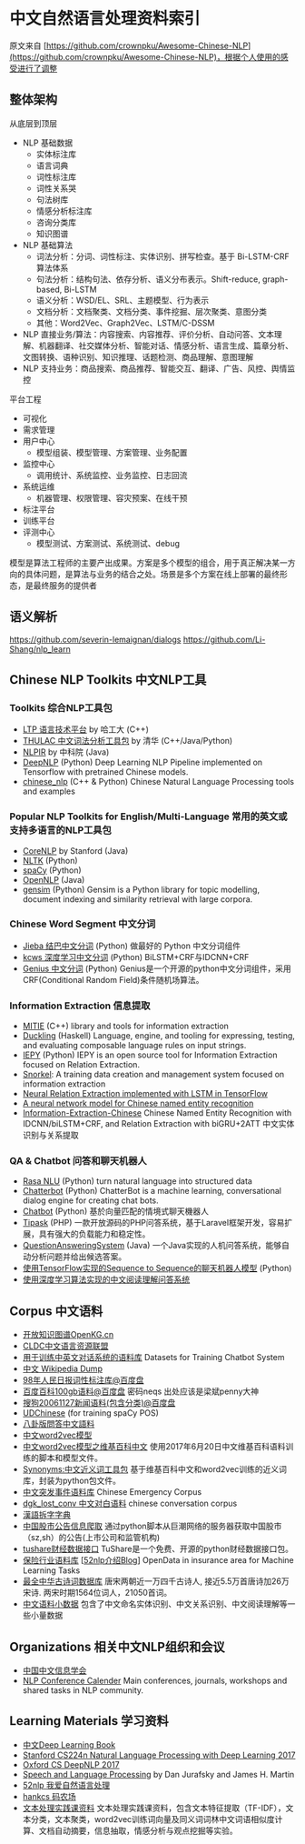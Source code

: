 # 中文自然语言处理资料索引

原文来自 [https://github.com/crownpku/Awesome-Chinese-NLP](https://github.com/crownpku/Awesome-Chinese-NLP)，根据个人使用的感受进行了调整

## 整体架构

从底层到顶层

+ NLP 基础数据
    + 实体标注库
    + 语言词典
    + 词性标注库
    + 词性关系哭
    + 句法树库
    + 情感分析标注库
    + 咨询分类库
    + 知识图谱
+ NLP 基础算法
    + 词法分析：分词、词性标注、实体识别、拼写检查。基于 Bi-LSTM-CRF 算法体系
    + 句法分析：结构句法、依存分析、语义分布表示。Shift-reduce, graph-based, Bi-LSTM
    + 语义分析：WSD/EL、SRL、主题模型、行为表示
    + 文档分析：文档聚类、文档分类、事件挖掘、层次聚类、意图分类
    + 其他：Word2Vec、Graph2Vec、LSTM/C-DSSM
+ NLP 直接业务/算法：内容搜索、内容推荐、评价分析、自动问答、文本理解、机器翻译、社交媒体分析、智能对话、情感分析、语言生成、篇章分析、文图转换、语种识别、知识推理、话题检测、商品理解、意图理解
+ NLP 支持业务：商品搜索、商品推荐、智能交互、翻译、广告、风控、舆情监控

平台工程

+ 可视化
+ 需求管理
+ 用户中心
    + 模型组装、模型管理、方案管理、业务配置
+ 监控中心
    + 调用统计、系统监控、业务监控、日志回流
+ 系统运维
    + 机器管理、权限管理、容灾预案、在线干预
+ 标注平台
+ 训练平台
+ 评测中心
    + 模型测试、方案测试、系统测试、debug

模型是算法工程师的主要产出成果。方案是多个模型的组合，用于真正解决某一方向的具体问题，是算法与业务的结合之处。场景是多个方案在线上部署的最终形态，是最终服务的提供者

## 语义解析

https://github.com/severin-lemaignan/dialogs
https://github.com/Li-Shang/nlp_learn

## Chinese NLP Toolkits 中文NLP工具

### Toolkits 综合NLP工具包

+ [LTP 语言技术平台](https://github.com/HIT-SCIR/ltp) by 哈工大 (C++)
+ [THULAC 中文词法分析工具包](http://thulac.thunlp.org/) by 清华 (C++/Java/Python)
+ [NLPIR](https://github.com/NLPIR-team/NLPIR) by 中科院 (Java)
+ [DeepNLP](https://github.com/rockingdingo/deepnlp) (Python) Deep Learning NLP Pipeline implemented on Tensorflow with pretrained Chinese models.
+ [chinese_nlp](https://github.com/taozhijiang/chinese_nlp) (C++ & Python) Chinese Natural Language Processing tools and examples

### Popular NLP Toolkits for English/Multi-Language 常用的英文或支持多语言的NLP工具包

- [CoreNLP](https://github.com/stanfordnlp/CoreNLP) by Stanford (Java)
- [NLTK](http://www.nltk.org/) (Python)
- [spaCy](https://spacy.io/) (Python)
- [OpenNLP](https://opennlp.apache.org/) (Java)
- [gensim](https://github.com/RaRe-Technologies/gensim) (Python) Gensim is a Python library for topic modelling, document indexing and similarity retrieval with large corpora. 

### Chinese Word Segment 中文分词

- [Jieba 结巴中文分词](https://github.com/fxsjy/jieba) (Python) 做最好的 Python 中文分词组件
- [kcws 深度学习中文分词](https://github.com/koth/kcws) (Python) BiLSTM+CRF与IDCNN+CRF
- [Genius 中文分词](https://github.com/duanhongyi/genius) (Python) Genius是一个开源的python中文分词组件，采用 CRF(Conditional Random Field)条件随机场算法。

### Information Extraction 信息提取

- [MITIE](https://github.com/mit-nlp/MITIE) (C++) library and tools for information extraction
- [Duckling](https://github.com/facebookincubator/duckling) (Haskell) Language, engine, and tooling for expressing, testing, and evaluating composable language rules on input strings.
- [IEPY](https://github.com/machinalis/iepy) (Python)  IEPY is an open source tool for Information Extraction focused on Relation Extraction.
- [Snorkel](https://github.com/HazyResearch/snorkel): A training data creation and management system focused on information extraction 
- [Neural Relation Extraction implemented with LSTM in TensorFlow](https://github.com/thunlp/TensorFlow-NRE)
- [A neural network model for Chinese named entity recognition](https://github.com/zjy-ucas/ChineseNER)
- [Information-Extraction-Chinese](https://github.com/crownpku/Information-Extraction-Chinese) Chinese Named Entity Recognition with IDCNN/biLSTM+CRF, and Relation Extraction with biGRU+2ATT 中文实体识别与关系提取

### QA & Chatbot 问答和聊天机器人 

- [Rasa NLU](https://github.com/RasaHQ/rasa_nlu) (Python) turn natural language into structured data 
- [Chatterbot](https://github.com/gunthercox/ChatterBot) (Python) ChatterBot is a machine learning, conversational dialog engine for creating chat bots.
- [Chatbot](https://github.com/zake7749/Chatbot) (Python) 基於向量匹配的情境式聊天機器人
- [Tipask](https://github.com/sdfsky/tipask) (PHP) 一款开放源码的PHP问答系统，基于Laravel框架开发，容易扩展，具有强大的负载能力和稳定性。
- [QuestionAnsweringSystem](https://github.com/ysc/QuestionAnsweringSystem) (Java) 一个Java实现的人机问答系统，能够自动分析问题并给出候选答案。
- [使用TensorFlow实现的Sequence to Sequence的聊天机器人模型](https://github.com/qhduan/Seq2Seq_Chatbot_QA) (Python)
- [使用深度学习算法实现的中文阅读理解问答系统](https://github.com/S-H-Y-GitHub/QA)

## Corpus 中文语料

- [开放知识图谱OpenKG.cn](http://openkg.cn)
- [CLDC中文语言资源联盟](http://www.chineseldc.org/)
- [用于训练中英文对话系统的语料库](https://github.com/candlewill/Dialog_Corpus) Datasets for Training Chatbot System 
- [中文 Wikipedia Dump](https://dumps.wikimedia.org/zhwiki/)
- [98年人民日报词性标注库@百度盘](https://pan.baidu.com/s/1gd6mslt)
- [百度百科100gb语料@百度盘](http://pan.baidu.com/s/1i3wvfil) 密码neqs 出处应该是梁斌penny大神
- [搜狗20061127新闻语料(包含分类)@百度盘](https://pan.baidu.com/s/1bnhXX6Z)
- [UDChinese](https://github.com/UniversalDependencies/UD_Chinese) (for training spaCy POS)
- [八卦版問答中文語料](https://github.com/zake7749/Gossiping-Chinese-Corpus)
- [中文word2vec模型](https://github.com/to-shimo/chinese-word2vec)
- [中文word2vec模型之维基百科中文](https://github.com/Samurais/wikidata-corpus) 使用2017年6月20日中文维基百科语料训练的脚本和模型文件。
- [Synonyms:中文近义词工具包](https://github.com/huyingxi/Synonyms/) 基于维基百科中文和word2vec训练的近义词库，封装为python包文件。
- [中文突发事件语料库](https://github.com/shijiebei2009/CEC-Corpus) Chinese Emergency Corpus
- [dgk_lost_conv 中文对白语料](https://github.com/rustch3n/dgk_lost_conv) chinese conversation corpus
- [漢語拆字字典](https://github.com/kfcd/chaizi)
- [中国股市公告信息爬取](https://github.com/startprogress/China_stock_announcement) 通过python脚本从巨潮网络的服务器获取中国股市（sz,sh）的公告(上市公司和监管机构)
- [tushare财经数据接口](http://tushare.org/) TuShare是一个免费、开源的python财经数据接口包。
- [保险行业语料库](https://github.com/Samurais/insuranceqa-corpus-zh)   [[52nlp介绍Blog](http://www.52nlp.cn/%E6%9C%BA%E5%99%A8%E5%AD%A6%E4%B9%A0%E4%BF%9D%E9%99%A9%E8%A1%8C%E4%B8%9A%E9%97%AE%E7%AD%94%E5%BC%80%E6%94%BE%E6%95%B0%E6%8D%AE%E9%9B%86)] OpenData in insurance area for Machine Learning Tasks
- [最全中华古诗词数据库](https://github.com/chinese-poetry/chinese-poetry) 唐宋两朝近一万四千古诗人, 接近5.5万首唐诗加26万宋诗. 两宋时期1564位词人，21050首词。
- [中文语料小数据](https://github.com/crownpku/Small-Chinese-Corpus) 包含了中文命名实体识别、中文关系识别、中文阅读理解等一些小量数据

## Organizations 相关中文NLP组织和会议

- [中国中文信息学会](http://www.cipsc.org.cn/)
- [NLP Conference Calender](http://cs.rochester.edu/~omidb/nlpcalendar/) Main conferences, journals, workshops and shared tasks in NLP community.

## Learning Materials 学习资料

- [中文Deep Learning Book](https://github.com/exacity/deeplearningbook-chinese)
- [Stanford CS224n Natural Language Processing with Deep Learning 2017](http://web.stanford.edu/class/cs224n/syllabus.html)
- [Oxford CS DeepNLP 2017](https://github.com/oxford-cs-deepnlp-2017)
- [Speech and Language Processing](https://web.stanford.edu/~jurafsky/slp3/) by Dan Jurafsky and James H. Martin
- [52nlp 我爱自然语言处理](http://www.52nlp.cn/)
- [hankcs 码农场](http://www.hankcs.com/)
- [文本处理实践课资料](https://github.com/Roshanson/TextInfoExp) 文本处理实践课资料，包含文本特征提取（TF-IDF），文本分类，文本聚类，word2vec训练词向量及同义词词林中文词语相似度计算、文档自动摘要，信息抽取，情感分析与观点挖掘等实验。


